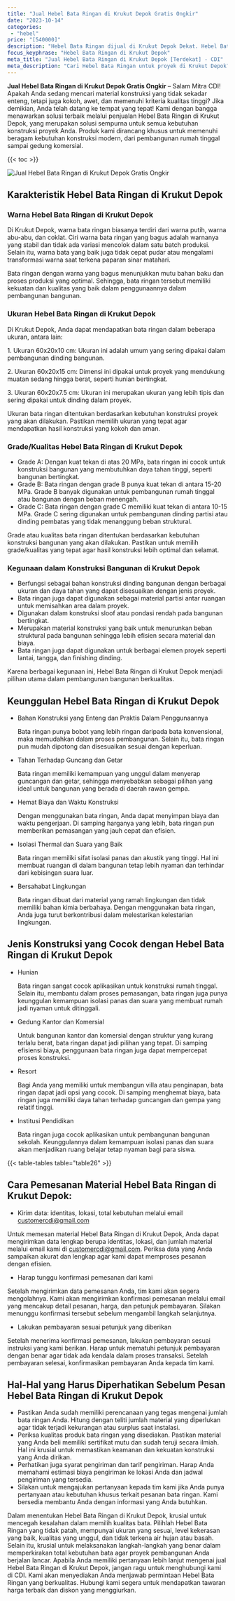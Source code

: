 ```yaml
---
title: "Jual Hebel Bata Ringan di Krukut Depok Gratis Ongkir"
date: "2023-10-14"
categories:
 - "hebel"
price: "[540000]"
description: "Hebel Bata Ringan dijual di Krukut Depok Dekat. Hebel Bata Ringan ini sering digunakan dalam proyek pembangunan sebagai bahan bangunan dinding yang kuat dan tahan lama. Hubungi kami untuk informasi lebih lanjut."
focus_keyphrase: "Hebel Bata Ringan di Krukut Depok"
meta_title: "Jual Hebel Bata Ringan di Krukut Depok [Terdekat] - CDI"
meta_description: "Cari Hebel Bata Ringan untuk proyek di Krukut Depok? Kami menawarkan Hebel Bata Ringan berkualitas untuk bahan bangunan dinding. Dapatkan penawaran terbaik sekarang."
---
```


**Jual Hebel Bata Ringan di Krukut Depok Gratis Ongkir** – Salam Mitra CDI! Apakah Anda sedang mencari material konstruksi yang tidak sekadar enteng, tetapi juga kokoh, awet, dan memenuhi kriteria kualitas tinggi? Jika demikian, Anda telah datang ke tempat yang tepat! Kami dengan bangga menawarkan solusi terbaik melalui penjualan Hebel Bata Ringan di Krukut Depok, yang merupakan solusi sempurna untuk semua kebutuhan konstruksi proyek Anda. Produk kami dirancang khusus untuk memenuhi beragam kebutuhan konstruksi modern, dari pembangunan rumah tinggal sampai gedung komersial.

{{< toc >}}

![Jual Hebel Bata Ringan di Krukut Depok Gratis Ongkir](/images/hebel/hebel-bataringan-01.jpg)

## Karakteristik Hebel Bata Ringan di Krukut Depok

### Warna Hebel Bata Ringan di Krukut Depok

Di Krukut Depok, warna bata ringan biasanya terdiri dari warna putih, warna abu-abu, dan coklat. Ciri warna bata ringan yang bagus adalah warnanya yang stabil dan tidak ada variasi mencolok dalam satu batch produksi. Selain itu, warna bata yang baik juga tidak cepat pudar atau mengalami transformasi warna saat terkena paparan sinar matahari.

Bata ringan dengan warna yang bagus menunjukkan mutu bahan baku dan proses produksi yang optimal. Sehingga, bata ringan tersebut memiliki kekuatan dan kualitas yang baik dalam penggunaannya dalam pembangunan bangunan.

### Ukuran Hebel Bata Ringan di Krukut Depok

Di Krukut Depok, Anda dapat mendapatkan bata ringan dalam beberapa ukuran, antara lain:

1\. Ukuran 60x20x10 cm: Ukuran ini adalah umum yang sering dipakai dalam pembangunan dinding bangunan.

2\. Ukuran 60x20x15 cm: Dimensi ini dipakai untuk proyek yang mendukung muatan sedang hingga berat, seperti hunian bertingkat.

3\. Ukuran 60x20x7.5 cm: Ukuran ini merupakan ukuran yang lebih tipis dan sering dipakai untuk dinding dalam proyek.

Ukuran bata ringan ditentukan berdasarkan kebutuhan konstruksi proyek yang akan dilakukan. Pastikan memilih ukuran yang tepat agar mendapatkan hasil konstruksi yang kokoh dan aman.

### Grade/Kualitas Hebel Bata Ringan di Krukut Depok

*   Grade A: Dengan kuat tekan di atas 20 MPa, bata ringan ini cocok untuk konstruksi bangunan yang membutuhkan daya tahan tinggi, seperti bangunan bertingkat.
*   Grade B: Bata ringan dengan grade B punya kuat tekan di antara 15-20 MPa. Grade B banyak digunakan untuk pembangunan rumah tinggal atau bangunan dengan beban menengah.
*   Grade C: Bata ringan dengan grade C memiliki kuat tekan di antara 10-15 MPa. Grade C sering digunakan untuk pembangunan dinding partisi atau dinding pembatas yang tidak menanggung beban struktural.

Grade atau kualitas bata ringan ditentukan berdasarkan kebutuhan konstruksi bangunan yang akan dilakukan. Pastikan untuk memilih grade/kualitas yang tepat agar hasil konstruksi lebih optimal dan selamat.

### Kegunaan dalam Konstruksi Bangunan di Krukut Depok

*   Berfungsi sebagai bahan konstruksi dinding bangunan dengan berbagai ukuran dan daya tahan yang dapat disesuaikan dengan jenis proyek.
*   Bata ringan juga dapat digunakan sebagai material partisi antar ruangan untuk memisahkan area dalam proyek.
*   Digunakan dalam konstruksi sloof atau pondasi rendah pada bangunan bertingkat.
*   Merupakan material konstruksi yang baik untuk menurunkan beban struktural pada bangunan sehingga lebih efisien secara material dan biaya.
*   Bata ringan juga dapat digunakan untuk berbagai elemen proyek seperti lantai, tangga, dan finishing dinding.

Karena berbagai kegunaan ini, Hebel Bata Ringan di Krukut Depok menjadi pilihan utama dalam pembangunan bangunan berkualitas.

## Keunggulan Hebel Bata Ringan di Krukut Depok

*   Bahan Konstruksi yang Enteng dan Praktis Dalam Penggunaannya

    Bata ringan punya bobot yang lebih ringan daripada bata konvensional, maka memudahkan dalam proses pembangunan. Selain itu, bata ringan pun mudah dipotong dan disesuaikan sesuai dengan keperluan.
*   Tahan Terhadap Guncang dan Getar

    Bata ringan memiliki kemampuan yang unggul dalam menyerap guncangan dan getar, sehingga menyebabkan sebagai pilihan yang ideal untuk bangunan yang berada di daerah rawan gempa.
*   Hemat Biaya dan Waktu Konstruksi

    Dengan menggunakan bata ringan, Anda dapat menyimpan biaya dan waktu pengerjaan. Di samping harganya yang lebih, bata ringan pun memberikan pemasangan yang jauh cepat dan efisien.
*   Isolasi Thermal dan Suara yang Baik

    Bata ringan memiliki sifat isolasi panas dan akustik yang tinggi. Hal ini membuat ruangan di dalam bangunan tetap lebih nyaman dan terhindar dari kebisingan suara luar.
*   Bersahabat Lingkungan

    Bata ringan dibuat dari material yang ramah lingkungan dan tidak memiliki bahan kimia berbahaya. Dengan menggunakan bata ringan, Anda juga turut berkontribusi dalam melestarikan kelestarian lingkungan.

## Jenis Konstruksi yang Cocok dengan Hebel Bata Ringan di Krukut Depok

*   Hunian

    Bata ringan sangat cocok aplikasikan untuk konstruksi rumah tinggal. Selain itu, membantu dalam proses pemasangan, bata ringan juga punya keunggulan kemampuan isolasi panas dan suara yang membuat rumah jadi nyaman untuk ditinggali.
*   Gedung Kantor dan Komersial

    Untuk bangunan kantor dan komersial dengan struktur yang kurang terlalu berat, bata ringan dapat jadi pilihan yang tepat. Di samping efisiensi biaya, penggunaan bata ringan juga dapat mempercepat proses konstruksi.
*   Resort

    Bagi Anda yang memiliki untuk membangun villa atau penginapan, bata ringan dapat jadi opsi yang cocok. Di samping menghemat biaya, bata ringan juga memiliki daya tahan terhadap guncangan dan gempa yang relatif tinggi.
*   Institusi Pendidikan

    Bata ringan juga cocok aplikasikan untuk pembangunan bangunan sekolah. Keunggulannya dalam kemampuan isolasi panas dan suara akan menjadikan ruang belajar tetap nyaman bagi para siswa.

{{< table-tables table="table26" >}}

## Cara Pemesanan Material Hebel Bata Ringan di Krukut Depok:

*   Kirim data: identitas, lokasi, total kebutuhan melalui email customercdi@gmail.com

Untuk memesan material Hebel Bata Ringan di Krukut Depok, Anda dapat mengirimkan data lengkap berupa identitas, lokasi, dan jumlah material melalui email kami di customercdi@gmail.com. Periksa data yang Anda sampaikan akurat dan lengkap agar kami dapat memproses pesanan dengan efisien.
*   Harap tunggu konfirmasi pemesanan dari kami

Setelah mengirimkan data pemesanan Anda, tim kami akan segera mengolahnya. Kami akan mengirimkan konfirmasi pemesanan melalui email yang mencakup detail pesanan, harga, dan petunjuk pembayaran. Silakan menunggu konfirmasi tersebut sebelum mengambil langkah selanjutnya.
*   Lakukan pembayaran sesuai petunjuk yang diberikan

Setelah menerima konfirmasi pemesanan, lakukan pembayaran sesuai instruksi yang kami berikan. Harap untuk mematuhi petunjuk pembayaran dengan benar agar tidak ada kendala dalam proses transaksi. Setelah pembayaran selesai, konfirmasikan pembayaran Anda kepada tim kami.

## Hal-Hal yang Harus Diperhatikan Sebelum Pesan Hebel Bata Ringan di Krukut Depok

*   Pastikan Anda sudah memiliki perencanaan yang tegas mengenai jumlah bata ringan Anda. Hitung dengan teliti jumlah material yang diperlukan agar tidak terjadi kekurangan atau surplus saat instalasi.
*   Periksa kualitas produk bata ringan yang disediakan. Pastikan material yang Anda beli memiliki sertifikat mutu dan sudah teruji secara ilmiah. Hal ini krusial untuk memastikan keamanan dan kekuatan konstruksi yang Anda dirikan.
*   Perhatikan juga syarat pengiriman dan tarif pengiriman. Harap Anda memahami estimasi biaya pengiriman ke lokasi Anda dan jadwal pengiriman yang tersedia.
*   Silakan untuk mengajukan pertanyaan kepada tim kami jika Anda punya pertanyaan atau kebutuhan khusus terkait pesanan bata ringan. Kami bersedia membantu Anda dengan informasi yang Anda butuhkan.

Dalam menentukan Hebel Bata Ringan di Krukut Depok, krusial untuk mencegah kesalahan dalam memilih kualitas bata. Pilihlah Hebel Bata Ringan yang tidak patah, mempunyai ukuran yang sesuai, level kekerasan yang baik, kualitas yang unggul, dan tidak terkena air hujan atau basah. Selain itu, krusial untuk melaksanakan langkah-langkah yang benar dalam memperkirakan total kebutuhan bata agar proyek pembangunan Anda berjalan lancar. Apabila Anda memiliki pertanyaan lebih lanjut mengenai jual Hebel Bata Ringan di Krukut Depok, jangan ragu untuk menghubungi kami di CDI. Kami akan menyediakan Anda menjawab permintaan Hebel Bata Ringan yang berkualitas. Hubungi kami segera untuk mendapatkan tawaran harga terbaik dan diskon yang menggiurkan.